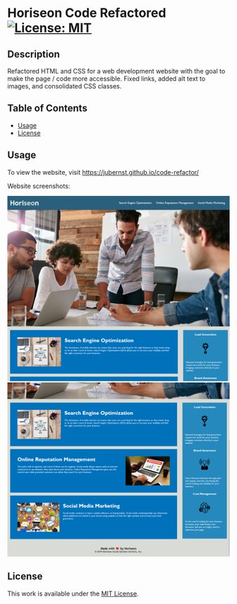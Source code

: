 # Horiseon Code Refactored [![License: MIT](https://img.shields.io/badge/License-MIT-yellow.svg)](https://opensource.org/licenses/MIT)

## Description

Refactored HTML and CSS for a web development website with the goal to make the page / code more accessible. Fixed links, added alt text to images, and consolidated CSS classes.

## Table of Contents

- [Usage](#usage)
- [License](#license)

## Usage

To view the website, visit https://jubernst.github.io/code-refactor/

Website screenshots:

![a screenshot of the website](develop/assets/images/screenshot1.png?raw=true)
![a screenshot of the website](develop/assets/images/screenshot2.png?raw=true)

## License

This work is available under the [MIT License](https://opensource.org/licenses/MIT).
